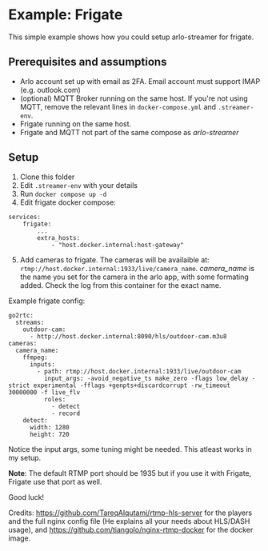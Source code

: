 # Example: Frigate
This simple example shows how you could setup arlo-streamer for frigate.

## Prerequisites and assumptions
- Arlo account set up with email as 2FA. Email account must support IMAP (e.g. outlook.com)
- (optional) MQTT Broker running on the same host. If you're not using MQTT, remove the relevant lines in `docker-compose.yml` and `.streamer-env`.
- Frigate running on the same host.
- Frigate and MQTT not part of the same compose as *arlo-streamer*

## Setup
1. Clone this folder
2. Edit `.streamer-env` with your details
3. Run `docker compose up -d`
4. Edit frigate docker compose:
```
services:
    frigate:
        ...
        extra_hosts:
            - "host.docker.internal:host-gateway"
```
5. Add cameras to frigate.
The cameras will be availaible at: `rtmp://host.docker.internal:1933/live/camera_name`. *camera_name* is the name you set for the camera in the arlo app, with some formating added. Check the log from this container for the exact name.

Example frigate config:
```
go2rtc:
  streams:
    outdoor-cam:
      - http://host.docker.internal:8090/hls/outdoor-cam.m3u8 
cameras:
  camera_name:
    ffmpeg:
      inputs:
        - path: rtmp://host.docker.internal:1933/live/outdoor-cam
          input_args: -avoid_negative_ts make_zero -flags low_delay -strict experimental -fflags +genpts+discardcorrupt -rw_timeout 30000000 -f live_flv
          roles:
            - detect
            - record
    detect:
      width: 1280
      height: 720
```
Notice the input args, some tuning might be needed. This atleast works in my setup.

__Note__: The default RTMP port should be 1935 but if you use it with Frigate, Frigate use that port as well. 

Good luck!

Credits: https://github.com/TareqAlqutami/rtmp-hls-server for the players and the full nginx config file (He explains all your needs about HLS/DASH usage), and https://github.com/tiangolo/nginx-rtmp-docker for the docker image.